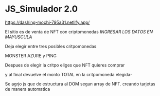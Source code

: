 # JS_Simulador 2.0
https://dashing-mochi-795a31.netlify.app/


El sitio es de venta de NFT con criptomonedas
*INGRESAR LOS DATOS EN MAYUSCULA*

Deja elegir entre tres posibles critpomonedas

MONSTER
AZURE y 
PING

Despues de elegir la critpo eliges que NFT quieres comprar

y al final devuelve el monto TOTAL en la critpomoneda elegida-


Se agrjo js que de estructura al DOM segun array de NFT. creando tarjetas de manera automatica
